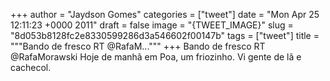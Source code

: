 
+++
author = "Jaydson Gomes"
categories = ["tweet"]
date = "Mon Apr 25 12:11:23 +0000 2011"
draft = false
image = "{TWEET_IMAGE}"
slug = "8d053b8128fc2e8330599286d3a546602f00147b"
tags = ["tweet"]
title = """Bando de fresco RT @RafaM..."""
+++
Bando de fresco RT @RafaMorawski Hoje de manhã em Poa, um friozinho. Vi gente de lã e cachecol.
